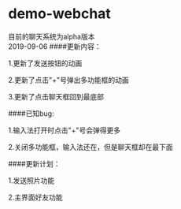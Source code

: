 # demo-webchat

目前的聊天系统为alpha版本   
2019-09-06
####更新内容：

1.更新了发送按钮的动画 

2.更新了点击"+"号弹出多功能框的动画 

3.更新了点击聊天框回到最底部          



####已知bug: 

1.输入法打开时点击"+"号会弹得更多  

2.关闭多功能框，输入法还在，但是聊天框却在最下面   


####更新计划： 

1.发送照片功能 

2.主界面好友功能
